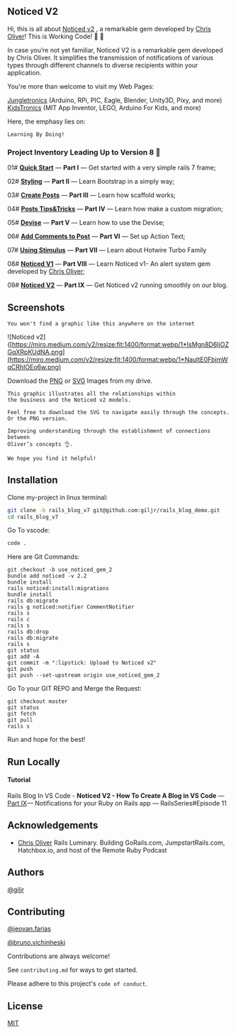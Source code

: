 ## Noticed V2
Hi, this is all about [Noticed v2](https://github.com/excid3/noticed) , a remarkable gem developed by [Chris Oliver](https://github.com/excid3)!
This is Working Code! :tada: :rocket:

In case you’re not yet familiar, Noticed V2 is a remarkable gem developed by Chris Oliver. It simplifies the transmission of notifications of various types through different channels to diverse recipients within your application.

You're more than welcome to visit my Web Pages: 

 [Jungletronics](https://medium.com/jungletronics) (Arduino, RPi, PIC, Eagle, Blender, Unity3D, Pixy, and more) 
 [KidsTronics](https://medium.com/kidstronics) (MIT App Inventor, LEGO, Arduino For Kids, and more)
 

Here, the emphasy lies on:
```
Learning By Doing!
``` 
### Project Inventory Leading Up to Version 8 :ant:

01# **[Quick Start](https://medium.com/jungletronics/a-rails-blog-in-vs-code-quick-start-5c3173191a64)** — **Part I** — Get started with a very simple rails 7 frame;

02# **[Styling](https://medium.com/jungletronics/a-rails-blog-in-vs-code-quick-start-ea2124ca2de0#85e2)** — **Part II** — Learn Bootstrap in a simply way;


03# **[Create Posts](https://medium.com/jungletronics/a-rails-blog-in-vs-code-create-posts-caf527a932e4)** — **Part III** — Learn how scaffold works; 

04# **[Posts Tips&Tricks](https://medium.com/jungletronics/a-rails-blog-in-vs-code-posts-tips-tricks-770402c76556)** — **Part IV** — Learn how make a custom migration;

05# **[Devise](https://medium.com/jungletronics/a-rails-blog-in-vs-code-devise-47532d9f5e0f)** — **Part V** — Learn how to use the Devise;

06# **[Add Comments to Post](https://medium.com/jungletronics/rails-blog-in-vs-code-post-comments-1df7ecf1edcb)**  — **Part VI** — Set up Action Text;

07# **[Using Stimulus](https://medium.com/jungletronics/rails-blog-in-vs-code-using-stimulus-9d21f7a910f1)** — **Part VII** — Learn about Hotwire Turbo Family 

08# **[Noticed V1](https://medium.com/jungletronics/rails-blog-in-vs-code-noticed-v1-78f67a002f27)**  — **Part VIII** — Learn Noticed v1- An alert system gem developed by [Chris Oliver](https://github.com/excid3);

09# **[Noticed V2](https://medium.com/jungletronics/rails-blog-in-vs-code-noticed-v2-7ab37f9d5cc4)** — **Part IX**
 — Get Noticed v2 running smoothly on our blog.


## Screenshots


```
You won't find a graphic like this anywhere on the internet
```

![Noticed v2]([https://miro.medium.com/v2/resize:fit:1400/format:webp/1*IsMgn8D6IjOZGqXRpKUdNA.png](https://miro.medium.com/v2/resize:fit:1400/format:webp/1*NaultE0FbjmWqCRhIOEo6w.png)

Download the [PNG](https://drive.google.com/file/d/1Wt21u-Kelk3PCVeSF9ckGIwkr2J5EL67/view)
or [SVG](https://drive.google.com/file/d/1x8QgbI96EoeD-NxaGoE1fr-iZR5v1BHm/view?usp=drive_link) Images from my drive.

```
This graphic illustrates all the relationships within 
the business and the Noticed v2 models. 

Feel free to download the SVG to navigate easily through the concepts. 
Or the PNG version. 

Improving understanding through the establishment of connections between
Oliver’s concepts 👌. ️

We hope you find it helpful!
```
## Installation

Clone my-project in linux terminal:

```bash
git clone -b rails_blog_v7 git@github.com:giljr/rails_blog_demo.git
cd rails_blog_v7
```
Go To vscode:
```bash
code .
```
Here are Git Commands:
```
git checkout -b use_noticed_gem_2
bundle add noticed -v 2.2
bundle install
rails noticed:install:migrations
bundle install
rails db:migrate
rails g noticed:notifier CommentNotifier
rails s
rails c
rails s
rails db:drop
rails db:migrate
rails s
git status
git add -A
git commit -m ":lipstick: Upload to Noticed v2"
git push
git push --set-upstream origin use_noticed_gem_2
```
Go To your GIT REPO and Merge the Request:
```
git checkout master
git status
git fetch
git pull
rails s
```
Run and hope for the best!
## Run Locally


#### Tutorial

Rails Blog In VS Code - **Noticed V2 - 
How To Create A Blog in VS Code** — [Part IX](https://medium.com/jungletronics/rails-blog-in-vs-code-noticed-v2-7ab37f9d5cc4
)— Notifications for your Ruby on Rails app — RailsSeries#Episode 11


## Acknowledgements

 - [Chris Oliver](https://github.com/excid3) Rails Luminary. Building GoRails.com, JumpstartRails.com, Hatchbox.io, and host of the Remote Ruby Podcast


## Authors

[@giljr](https://www.linkedin.com/in/giljrx/)
## Contributing

[@jeovan.farias](https://www.linkedin.com/in/jeovan-f-6283b8145/)

[@bruno.vichinheski](https://www.linkedin.com/in/brunovichinheski/)
 


Contributions are always welcome!

See `contributing.md` for ways to get started.

Please adhere to this project's `code of conduct`.


## License

[MIT](https://choosealicense.com/licenses/mit/)

